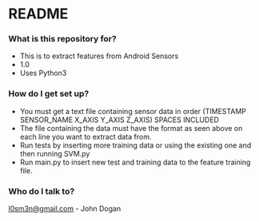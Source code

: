 # README #


### What is this repository for? ###

* This is to extract features from Android Sensors
* 1.0
* Uses Python3

### How do I get set up? ###

* You must get a text file containing sensor data in order (TIMESTAMP SENSOR_NAME X_AXIS Y_AXIS Z_AXIS) SPACES INCLUDED
* The file containing the data must have the format as seen above on each line you want to extract data from.
* Run tests by inserting more training data or using the existing one and then running SVM.py
* Run main.py to insert new test and training data to the feature training file.


### Who do I talk to? ###

l0sm3n@gmail.com - John Dogan